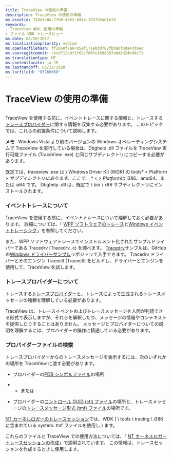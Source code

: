 ```yaml
---
title: TraceView の使用の準備
description: TraceView の使用の準備
ms.assetid: 724e3c8a-7760-4e53-8d44-1927e5ad1efd
keywords:
- TraceView WDK、使用の準備
- ファイル WDK トレースビュー
ms.date: 04/20/2017
ms.localizationpriority: medium
ms.openlocfilehash: ff2860f7a8705ef171ebdd702fbda0f08a4cd9ec
ms.sourcegitcommit: cbcb712a9f1f62c7d67e1b98097a0d8d24bd0c71
ms.translationtype: MT
ms.contentlocale: ja-JP
ms.lasthandoff: 05/21/2020
ms.locfileid: "83769668"
---
```

# <a name="preparing-to-use-traceview"></a>TraceView の使用の準備


## <span id="ddk_preparing_to_use_traceview_tools"></span><span id="DDK_PREPARING_TO_USE_TRACEVIEW_TOOLS"></span>


TraceView を使用する前に、イベントトレースに関する情報と、トレースする[トレースプロバイダー](trace-provider.md)に関する情報を収集する必要があります。 このトピックでは、これらの前提条件について説明します。

**メモ**   Windows Vista より前のバージョンの Windows オペレーティングシステムで TraceView を実行している場合は、Dbghelp .dll ファイルを TraceView 実行可能ファイル (TraceView .exe) と同じサブディレクトリにコピーする必要があります。 

既定では、traceview .exe は \\ Windows Driver Kit (WDK) の tools* &lt; Platform &gt; *サブディレクトリにあります。ここで、 * &lt; &gt; Platform*は i386、amd64、または ia64 です。 Dbghelp .dll は、既定で \\ bin \\ x86 サブディレクトリにインストールされます。

 

### <a name="span-idunderstand_event_tracingspanspan-idunderstand_event_tracingspanunderstand-event-tracing"></a><span id="understand_event_tracing"></span><span id="UNDERSTAND_EVENT_TRACING"></span>イベントトレースについて

TraceView を使用する前に、*イベントトレース*について理解しておく必要があります。 詳細については、「 [WPP ソフトウェアのトレース](wpp-software-tracing.md)と[Windows イベントトレーシング](https://docs.microsoft.com/windows-hardware/test/wpt/event-tracing-for-windows)」を参照してください。

また、WPP ソフトウェアトレースでインストルメント化されたサンプルドライバーである Tracedrv (Tracedrv .c) を調べます。 [Tracedrv](https://github.com/Microsoft/Windows-driver-samples/tree/master/general/tracing/tracedriver)サンプルは、GitHub の[Windows ドライバーサンプル](https://github.com/Microsoft/Windows-driver-samples)リポジトリで入手できます。 Tracedrv ドライバーとそのエンジン Tracectl (Tracectl) をビルドし、ドライバーとエンジンを使用して、TraceView を試します。

### <a name="span-idknow_the_trace_providerspanspan-idknow_the_trace_providerspanknow-the-trace-provider"></a><span id="know_the_trace_provider"></span><span id="KNOW_THE_TRACE_PROVIDER"></span>トレースプロバイダーについて

トレースする[トレースプロバイダー](trace-provider.md)と、トレースによって生成されるトレースメッセージの種類を理解している必要があります。

TraceView は、トレースイベントおよびトレースメッセージを人間が判読できる形式で表示しますが、それらを解釈したり、メッセージの情報やコンテキストを提供したりすることはありません。 メッセージとプロバイダーについての説明を理解するには、プロバイダーの操作に精通している必要があります。

### <a name="span-idfind_provider_filesspanspan-idfind_provider_filesspanfind-provider-files"></a><span id="find_provider_files"></span><span id="FIND_PROVIDER_FILES"></span>プロバイダーファイルの検索

トレースプロバイダーからのトレースメッセージを表示するには、次のいずれかの場所を TraceView に渡す必要があります。

-   プロバイダーの[PDB シンボルファイル](pdb-symbol-files.md)の場所

-   - または -

-   プロバイダーの[コントロール GUID (ctl) ファイル](control-guid-file.md)の場所と、トレースメッセージの[トレースメッセージ形式 (tmf) ファイル](trace-message-format-file.md)の場所です。

[NT カーネルロガーのトレースセッション](nt-kernel-logger-trace-session.md)では、WDK ( \\ tools \\ tracing \\ i386 に含まれている system. tmf ファイルを使用し \) ます。

これらのファイルと TraceView での使用方法については、「 [NT カーネルロガートレースセッションの作成](creating-an-nt-kernel-logger-trace-session.md)」で説明されています。 この情報は、トレースセッションを作成するときに使用します。

 

 





